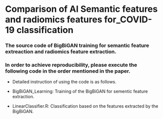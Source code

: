 # Comparison of AI Semantic features and radiomics features for_COVID-19 classification
### The source code of BigBiGAN training for semantic feature extreaction and radiomics feature extraction.

### In order to achieve reproducibility, please execute the following code in the order mentioned in the paper.

* Detailed instruction of using the code is as follows.

* BigBiGAN_Learning: Training of the BigBiGAN for sementic feature extraction.

* LinearClassifier.R: Classification based on the features extracted by the BigBiGAN.
